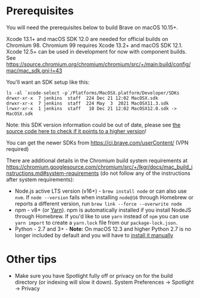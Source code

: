 # Prerequisites

You will need the prerequisites below to build Brave on macOS 10.15+.

Xcode 13.1+ and macOS SDK 12.0 are needed for official builds on Chromium 98. Chromium 99 requires Xcode 13.2+ and macOS SDK 12.1.
Xcode 12.5+ can be used in development for now with component builds. See https://source.chromium.org/chromium/chromium/src/+/main:build/config/mac/mac_sdk.gni;l=43

You'll want an SDK setup like this:

```
ls -al `xcode-select -p`/Platforms/MacOSX.platform/Developer/SDKs
drwxr-xr-x  7 jenkins  staff  224 Dec 21 12:02 MacOSX.sdk
drwxr-xr-x  7 jenkins  staff  224 May  3  2021 MacOSX11.3.sdk
lrwxr-xr-x  1 jenkins  staff   10 Dec 21 12:02 MacOSX12.0.sdk -> MacOSX.sdk
```

Note: this SDK version information could be out of date, please see [the source code here to check if it points to a higher version](https://source.chromium.org/chromium/chromium/src/+/main:build/config/mac/mac_sdk.gni;l=43)!

You can get the newer SDKs from https://ci.brave.com/userContent/ (VPN required)

There are additional details in the Chromium build system requirements at https://chromium.googlesource.com/chromium/src/+/lkgr/docs/mac_build_instructions.md#system-requirements (do not follow any of the instructions after system requirements):

- Node.js active LTS version (v16+) - `brew install node` or can also use `nvm`. If `node --version` fails when installing `node@16` through Homebrew or reports a different version, run `brew link --force --overwrite node`
- npm - v8+ (or [Yarn](https://yarnpkg.com/lang/en/docs/install/#mac-stable)). npm is automatically installed if you install NodeJS through Homebrew. If you'd like to use `yarn` instead of `npm` you can use `yarn import` to create a `yarn.lock` file from our `package-lock.json`.
- Python - 2.7 and 3+ - **Note:** On macOS 12.3 and higher Python 2.7 is no longer included by default and you will have to [install it manually](https://www.python.org/downloads/release/python-2718/)

# Other tips

- Make sure you have Spotlight fully off or privacy on for the build directory (or indexing will slow it down). System Preferences -> Spotlight -> Privacy
